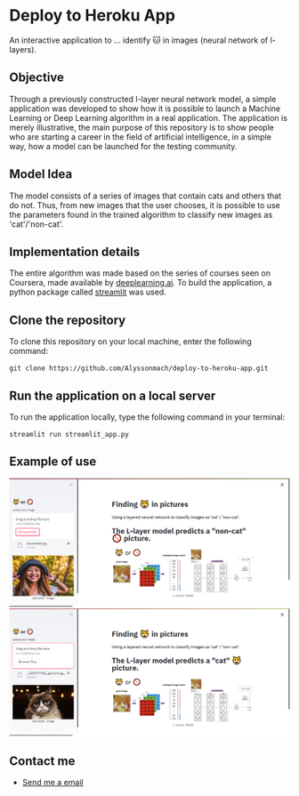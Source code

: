 # Deploy to Heroku App

 An interactive application to ... identify 🐱 in images (neural network of l-layers).

 ## Objective

Through a previously constructed l-layer neural network model, a simple application was developed to show how it is possible to launch a Machine Learning or Deep Learning algorithm in a real application. The application is merely illustrative, the main purpose of this repository is to show people who are starting a career in the field of artificial intelligence, in a simple way, how a model can be launched for the testing community.

 ## Model Idea

 The model consists of a series of images that contain cats and others that do not. Thus, from new images that the user chooses, it is possible to use the parameters found in the trained algorithm to classify new images as 'cat'/'non-cat'.

 ## Implementation details

 The entire algorithm was made based on the series of courses seen on Coursera, made available by [deeplearning.ai](https://www.deeplearning.ai/). To build the application, a python package called [streamlit](https://www.streamlit.io/) was used.

 ## Clone the repository

 To clone this repository on your local machine, enter the following command:

 ```
 git clone https://github.com/Alyssonmach/deploy-to-heroku-app.git
 ```

## Run the application on a local server

To run the application locally, type the following command in your terminal:

```
streamlit run streamlit_app.py
```

## Example of use

![non-cat](images/image-example1.PNG)
![cat](images/image-example2.PNG)

## Contact me

- [Send me a email](mailto:alysson.barbosa@ee.ufcg.edu.br)